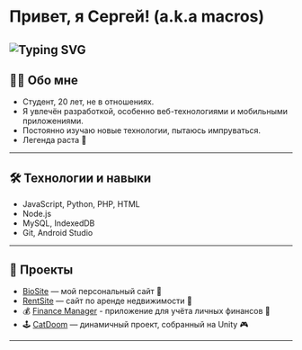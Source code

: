 # Привет, я Сергей!  (a.k.a **macros**)

![Typing SVG](https://readme-typing-svg.herokuapp.com?font=Fira+Code&size=28&pause=200&color=4caf50&background=00000000&width=500&lines=Добро+пожаловать+в+мой+GitHub)
---

## 👨‍💻 Обо мне
- Студент, 20 лет, не в отношениях.
- Я увлечён разработкой, особенно веб-технологиями и мобильными приложениями.
- Постоянно изучаю новые технологии, пытаюсь импруваться.
- Легенда раста 👀

---

## 🛠 Технологии и навыки

- JavaScript, Python, PHP, HTML
- Node.js
- MySQL, IndexedDB
- Git, Android Studio

---
## 📂 Проекты

- [BioSite](https://serejka-macros.github.io/bio-site/) — мой персональный сайт 📌
- [RentSite](https://myrealestate.great-site.net/?i=1) — сайт по аренде недвижимости 🌆
- 💰 [Finance Manager](https://github.com/serejka-macros/Finance-Manager) - приложение для учёта личных финансов 💸
- 🕹️ [CatDoom](https://github.com/serejka-macros/CatDoom) — динамичный проект, собранный на Unity 🎮
---
